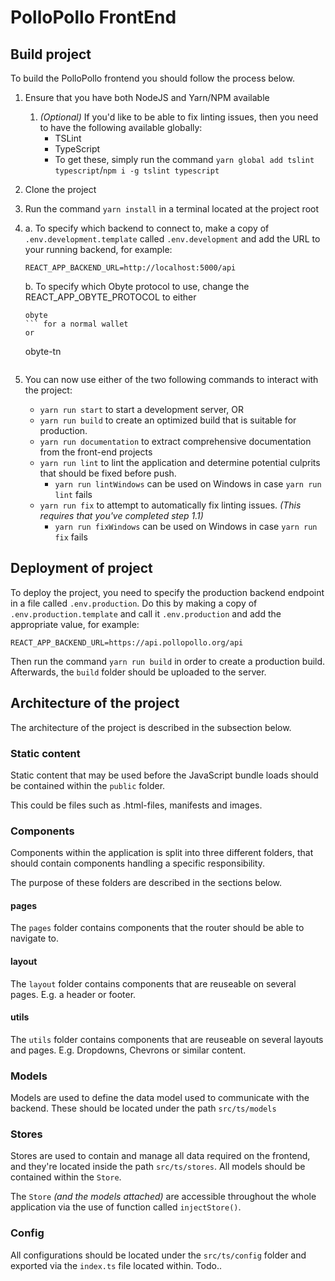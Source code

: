 # PolloPollo FrontEnd

## Build project

To build the PolloPollo frontend you should follow the process below.

1. Ensure that you have both NodeJS and Yarn/NPM available
   1. *(Optional)* If you'd like to be able to fix linting issues, then you need to have the following available globally:
        * TSLint
        * TypeScript
        * To get these, simply run the command `yarn global add tslint typescript`/`npm i -g tslint typescript`
2. Clone the project
3. Run the command `yarn install` in a terminal located at the project root
4. 
    a. To specify which backend to connect to, make a copy of `.env.development.template` called `.env.development` and add the URL to your running backend, for example:

    ```
    REACT_APP_BACKEND_URL=http://localhost:5000/api
    ```

    b. To specify which Obyte protocol to use, change the REACT_APP_OBYTE_PROTOCOL to either 
    ```
    obyte
    ``` for a normal wallet
    or
    ```
    obyte-tn
    ``` for a TestNet wallet

5. You can now use either of the two following commands to interact with the project:
   * `yarn run start` to start a development server, OR
   * `yarn run build` to create an optimized build that is suitable for production.
   * `yarn run documentation` to extract comprehensive documentation from the front-end projects
   * `yarn run lint` to lint the application and determine potential culprits that should be fixed before push.
     * `yarn run lintWindows` can be used on Windows in case `yarn run lint` fails
   * `yarn run fix` to attempt to automatically fix linting issues. *(This requires that you've completed step 1.1)*
     * `yarn run fixWindows` can be used on Windows in case `yarn run fix` fails

## Deployment of project

To deploy the project, you need to specify the production backend endpoint in a file called `.env.production`. Do this by making a copy of `.env.production.template` and call it `.env.production` and add the appropriate value, for example:

```
REACT_APP_BACKEND_URL=https://api.pollopollo.org/api
```

Then run the command `yarn run build` in order to create a production build. Afterwards, the `build` folder should be uploaded to the server.

## Architecture of the project

The architecture of the project is described in the subsection below.

### Static content

Static content that may be used before the JavaScript bundle loads should be
contained within the `public` folder.

This could be files such as .html-files, manifests and images.

### Components

Components within the application is split into three different folders, that
should contain components handling a specific responsibility.

The purpose of these folders are described in the sections below.

#### pages

The `pages` folder contains components that the router should be able to navigate to.

#### layout

The `layout` folder contains components that are reuseable on several pages. E.g.
a header or footer.

#### utils

The `utils` folder contains components that are reuseable on several layouts and pages.
E.g. Dropdowns, Chevrons or similar content.

### Models

Models are used to define the data model used to communicate with the backend.
These should be located under the path `src/ts/models`

### Stores

Stores are used to contain and manage all data required on the frontend, and they're
located inside the path `src/ts/stores`.
All models should be contained within the `Store`.

The `Store` *(and the models attached)* are accessible throughout the whole
application via the use of function called `injectStore()`.

### Config

All configurations should be located under the `src/ts/config` folder and exported
via the `index.ts` file located within.
Todo..
